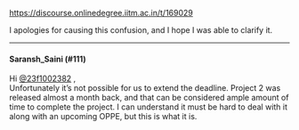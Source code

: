 https://discourse.onlinedegree.iitm.ac.in/t/169029

I apologies for causing this confusion, and I hope I was able to clarify it.</p><hr>

<h4>Saransh_Saini (#111)</h4>
<p>Hi <a class="mention" href="/u/23f1002382">@23f1002382</a> ,<br/>
Unfortunately it’s not possible for us to extend the deadline. Project 2 was released almost a month back, and that can be considered ample amount of time to complete the project. I can understand it must be hard to deal with it along with an upcoming OPPE, but this is what it is.